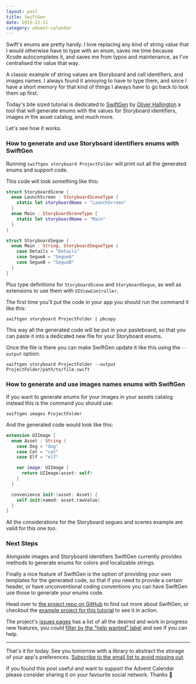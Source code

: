 ```yaml
---
layout: post
title: SwiftGen
date: 2015-12-11
category: advent-calendar
---
```


Swift's enums are pretty handy. I love replacing any kind of string value that I would otherwise have to type with an enum, saves me time because Xcode autocompletes it, and saves me from typos and maintenance, as I've centralised the value that way.

A classic example of string values are Storyboard and cell identifiers, and images names. I always found it annoying to have to type them, and since I have a short memory for that kind of things I always have to go back to look them up first.

Today's bite sized tutorial is dedicated to [SwiftGen](https://github.com/AliSoftware/SwiftGen) by [Oliver Hallington](https://twitter.com/aligatr) a tool that will generate enums with the values for Storyboard identifiers, images in the asset catalog, and much more.

Let's see how it works.

### How to generate and use Storyboard identifiers enums with SwiftGen

Running `swiftgen storyboard ProjectFolder` will print out all the generated enums and support code.

This code will look something like this:

```swift
struct StoryboardScene {
  enum LaunchScreen : StoryboardSceneType {
    static let storyboardName = "LaunchScreen"
  }
  enum Main : StoryboardSceneType {
    static let storyboardName = "Main"
  }
}

struct StoryboardSegue {
  enum Main : String, StoryboardSegueType {
    case Details = "Details"
    case SegueA = "SegueA"
    case SegueB = "SegueB"
  }
}
```

Plus type definitions for `StoryboardScene` and `StoryboardSegue`, as well as extensions to use them with `UIViewController`.

The first time you'll put the code in your app you should run the command it like this:

```
swiftgen storyboard ProjectFolder | pbcopy
```

This way all the generated code will be put in your pasteboard, so that you can paste it into a dedicated new file for your Storyboard enums.

Once the file is there you can make SwiftGen update it like this using the `--output` option:

```
swiftgen storyboard ProjectFolder --output ProjectFolder/path/to/file.swift
```

### How to generate and use images names enums with SwiftGen

If you want to generate enums for your images in your assets catalog instead this is the command you should use:

```
swiftgen images ProjectFolder
```

And the generated code would look like this:

```swift
extension UIImage {
  enum Asset : String {
    case Dog = "dog"
    case Cat = "cat"
    case Elf = "elf"

    var image: UIImage {
      return UIImage(asset: self)
    }
  }

  convenience init!(asset: Asset) {
    self.init(named: asset.rawValue)
  }
}
```

All the considerations for the Storyboard segues and scenes example are valid for this one too.

### Next Steps

Alongside images and Storyboard identifiers SwiftGen currently provides methods to generate enums for colors and localizable strings.

Finally a nice feature of SwiftGen is the option of providing your own templates for the generated code, so that if you need to provide a certain header, or have unconventional coding conventions you can have SwiftGen use those to generate your enums code.

Head over to [the project repo on GitHub](https://github.com/AliSoftware/SwiftGen) to find out more about SwiftGen, or checkout the [example project for this tutorial](https://github.com/mokacoding/AdventCalendar2015) to see it in action.

The project's [issues pages](https://github.com/AliSoftware/SwiftGen/issues) has a list of all the desired and work in progress new features, you could [filter by the "help wanted" label](https://github.com/AliSoftware/SwiftGen/issues?q=is%3Aopen+is%3Aissue+label%3A%22help+wanted%22) and see if you can help.

---

That's it for today. See you tomorrow with a library to abstract the storage of your app's preferences. [Subscribe to the email list to avoid missing out](http://theiostimes.com/advent-calendar-subscribe).

If you found this post useful and want to support the Advent Calendar please consider sharing it on your favourite social network. Thanks 🎅


